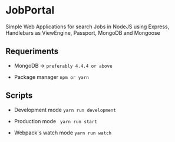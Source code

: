 # JobPortal

Simple Web Applications for search Jobs in NodeJS using Express, Handlebars as ViewEngine, Passport, MongoDB and Mongoose

## Requeriments

-  MongoDB -> `preferably 4.4.4 or above`

- Package manager `npm or yarn`

## Scripts

- Development mode `yarn run development`

- Production mode ` yarn run start`

- Webpack´s watch mode `yarn run watch` 
